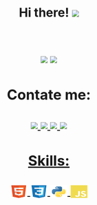 
  <h1 align="center">Hi there! <img src="https://raw.githubusercontent.com/iampavangandhi/iampavangandhi/master/gifs/Hi.gif" width="30px"><h1>
  <div style="display: inline_block" align="center"><br>
    <img height="150em"src="https://github-readme-stats.vercel.app/api?username=caio-mendonca&show_icons=true&theme=dracula&include_all_commits=true&count_private=true">
    <img height="150em" src="https://github-readme-stats.vercel.app/api/top-langs/?username=caio-mendonca&layout=compact&langs_count=7&theme=dracula">
  </div>
 <div align="center">
<h3> Contate me:</h3>
    <a href="https://github.com/Caio-Mendonca">
        <img  src="https://img.shields.io/badge/github-%23100000.svg?&style=for-the-badge&logo=github&logoColor=white&link=mailto:https://github.com/Caio-Mendonca">
<a href="https://www.linkedin.com/in/caio-eduardo-597b03191">
        <img src="https://img.shields.io/badge/linkedin-%230077B5.svg?&style=for-the-badge&logo=linkedin&logoColor=white&link=mailto:https:www.linkedin.com/in/caio-eduardo-597b03191/">
    <a href="mailto:caioeduardojm4@gmail.com">
        <img src="https://img.shields.io/badge/gmail-D14836?&style=for-the-badge&logo=gmail&logoColor=white&link=mailto:caioeduardojm4@gmail.com">
    <a href="https://api.whatsapp.com/send/?phone=5566999293223&text&app_absent=0">
        <img src="https://img.shields.io/badge/WhatsApp-25D366?style=for-the-badge&logo=whatsapp&logoColor=white">
        </div>  
 <div align="center">
    <h3 height="30">Skills:</h3>
  <img align="center" alt="Caio-HTML" height="30" width="40" src="https://raw.githubusercontent.com/devicons/devicon/master/icons/html5/html5-original.svg">
  <img align="center" alt="Caio-CSS" height="30" width="40" src="https://raw.githubusercontent.com/devicons/devicon/master/icons/css3/css3-original.svg">
  <img align="center" alt="Caio-Python" height="30" width="40" src="https://raw.githubusercontent.com/devicons/devicon/master/icons/python/python-original.svg">
   <img align="center" alt="Caio-Js" height="30" width="40" src="https://raw.githubusercontent.com/devicons/devicon/master/icons/javascript/javascript-plain.svg">
  </div>
